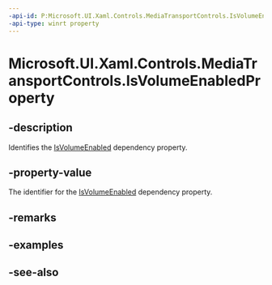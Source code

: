 ```yaml
---
-api-id: P:Microsoft.UI.Xaml.Controls.MediaTransportControls.IsVolumeEnabledProperty
-api-type: winrt property
---
```


<!-- Property syntax
public Windows.UI.Xaml.DependencyProperty IsVolumeEnabledProperty { get; }
-->

# Microsoft.UI.Xaml.Controls.MediaTransportControls.IsVolumeEnabledProperty

## -description
Identifies the [IsVolumeEnabled](mediatransportcontrols_isvolumeenabled.md) dependency property.

## -property-value
The identifier for the [IsVolumeEnabled](mediatransportcontrols_isvolumeenabled.md) dependency property.

## -remarks

## -examples

## -see-also
